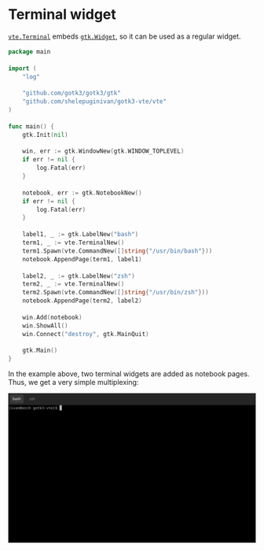 # Terminal widget

[`vte.Terminal`](https://pkg.go.dev/github.com/shelepuginivan/gotk3-vte/vte#Terminal)
embeds [`gtk.Widget`](https://pkg.go.dev/github.com/gotk3/gotk3/gtk#Widget), so
it can be used as a regular widget.

```go
package main

import (
	"log"

	"github.com/gotk3/gotk3/gtk"
	"github.com/shelepuginivan/gotk3-vte/vte"
)

func main() {
	gtk.Init(nil)

	win, err := gtk.WindowNew(gtk.WINDOW_TOPLEVEL)
	if err != nil {
		log.Fatal(err)
	}

	notebook, err := gtk.NotebookNew()
	if err != nil {
		log.Fatal(err)
	}

	label1, _ := gtk.LabelNew("bash")
	term1, _ := vte.TerminalNew()
	term1.Spawn(vte.CommandNew([]string{"/usr/bin/bash"}))
	notebook.AppendPage(term1, label1)

	label2, _ := gtk.LabelNew("zsh")
	term2, _ := vte.TerminalNew()
	term2.Spawn(vte.CommandNew([]string{"/usr/bin/zsh"}))
	notebook.AppendPage(term2, label2)

	win.Add(notebook)
	win.ShowAll()
	win.Connect("destroy", gtk.MainQuit)

	gtk.Main()
}
```

In the example above, two terminal widgets are added as notebook pages.
Thus, we get a very simple multiplexing:

![Simple terminal multiplexing](./img/04-widget.webp)
